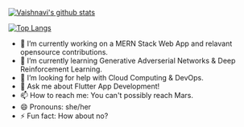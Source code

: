 



 [![Vaishnavi's github stats](https://github-readme-stats.vercel.app/api?username=dwvicy&count_private=true&show_icons=true&theme=merko)](https://github.com/anuraghazra/github-readme-stats)






<!--
**dwvicy/dwvicy** is a ✨ _special_ ✨ repository because its `README.md` (this file) appears on your GitHub profile.
<p align="left">
  <img width="650" height="400" src="https://github.com/dwvicy/dwvicy/blob/master/the%20matrix.gif">
- 👯 I’m looking to collaborate on 
-->
</p>

[![Top Langs](https://github-readme-stats.vercel.app/api/top-langs/?username=dwvicy&layout=compact)](https://github.com/anuraghazra/github-readme-stats)
- 🔭 I’m currently working on a MERN Stack Web App and relavant opensource contributions.
- 🌱 I’m currently learning Generative Adverserial Networks & Deep Reinforcement Learning.
- 🤔 I’m looking for help with Cloud Computing & DevOps.
- 💬 Ask me about Flutter App Development!
- 📫 How to reach me: You can't possibly reach Mars.
- 😄 Pronouns: she/her
- ⚡ Fun fact: How about no?


